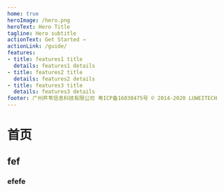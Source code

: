 ```yaml
---
home: true
heroImage: /hero.png
heroText: Hero Title
tagline: Hero subtitle
actionText: Get Started →
actionLink: /guide/
features:
- title: features1 title
  details: features1 details
- title: features2 title
  details: features2 details
- title: features3 title
  details: features3 details
footer: 广州芦苇信息科技有限公司 粤ICP备16030475号 © 2014-2020 LUWEITECH
---
```

# 首页
## fef
### efefe
